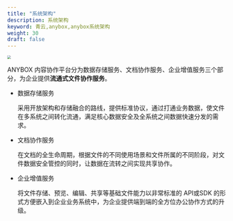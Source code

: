 ```yaml
---
title: "系统架构"
description: 系统架构
keyword: 青云,anybox,anybox系统架构
weight: 30
draft: false
---
```


<img src="../../_images/intro_architecture.jpg" style="zoom:50%;" />

ANYBOX 内容协作平台分为数据存储服务、文档协作服务、企业增值服务三个部分，为企业提供**流通式文件协作服务**。

* 数据存储服务

  采用开放架构和存储融合的路线，提供标准协议，通过打通业务数据，使文件在多系统之间转化流通，满足核心数据安全及全系统之间数据快速分发的需求。  

* 文档协作服务

  在文档的全生命周期，根据文件的不同使用场景和文件所属的不同阶段，对文件数据安全管控的同时，让数据在流转之间实现共享协作。  

* 企业增值服务

  将文件存储、预览、编辑、共享等基础文件能力以非常标准的 API或SDK 的形式方便嵌入到企业业务系统中，为企业提供端到端的全方位办公协作方式的升级。
